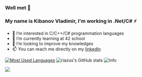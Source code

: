 
### Well met 👋 
### My name is Kibanov Vladimir, I'm working in .Net/C# ⚡
- 👀 I’m interested in C/C++/C# programmation languages 
- 🌱 I’m currently learning at 42 school
- 💞️ I’m looking to improve my knowledges
- 📫 You can reach me directly on my [linkedIn](https://www.linkedin.com/in/vladimir-kibanov-937905243/)
<!-- 
github_dark 
&theme=radical -->
[![Most Used Languages](https://github-readme-stats.vercel.app/api/top-langs/?username=kibanov02&show_icons=true&theme=github_dark)](https://github.com/kibanov02?tab=repositories)
![riazus's GitHub stats](https://github-readme-stats.vercel.app/api?username=kibanov02&count_private=true&show_icons=true&theme=github_dark)
![Info](https://github-profile-summary-cards.vercel.app/api/cards/profile-details?username=kibanov02&show_icons=true&theme=github_dark)

![](https://komarev.com/ghpvc/?username=kibanov02&label=PROFILE+VIEWS&style=flat-square)
